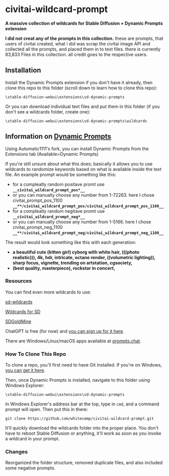 # civitai-wildcard-prompt
**A massive collection of wildcards for Stable Diffusion + Dynamic Prompts extension**

**I did not creat any of the prompts in this collection.** these are prompts, that users of civitai created, what i did was scrap the civitai image API and collected all the prompts, and placed them in to text files. there is currently 83,833 Files in this collection. all credit goes to the respective users.  

## Installation

Install the Dynamic Prompts extension if you don't have it already, then clone this repo to this folder (scroll down to learn how to clone this repo):

`\stable-diffusion-webui\extensions\sd-dynamic-prompts`

Or you can download individual text files and put them in this folder (if you don't see a wildcards folder, create one):

`\stable-diffusion-webui\extensions\sd-dynamic-prompts\wildcards`

## Information on [Dynamic Prompts](https://github.com/adieyal/sd-dynamic-prompts)

Using Automatic1111's fork, you can install Dynamic Prompts from the Extensions tab (Available>Dynamic Prompts)

If you're still unsure about what this does; basically it allows you to use wildcards to randomize keywords based on what is available inside the text file. An example prompt would be something like this:

 - for a compleatly random positave promt use **`__civitai_wildcard_prompt_pos*__`** 
  - or you can manually choose any number from 1-72263. here I chose civitai_prompt_pos_1100 **`__**/civitai_wildcard_prompt_pos/civitai_wildcard_prompt_pos_1100__`**
 - for a compleatly random negitave promt use **`__civitai_wildcard_prompt_neg*__`** 
  - or you can manually choose any number from 1-5166. here I chose civitai_prompt_neg_1100 **`__**/civitai_wildcard_prompt_neg/civitai_wildcard_prompt_neg_1100__`** 

The result would look something like this with each generation:

- **a beautiful cute (kitten girl) cyborg with white hair, (((photo realistic))), 4k, hdr, intricate, octane render, ((volumetric lighting)), sharp focus, vignette, trending on artstation, cgsociety,**  
- **(best quality, masterpiece), rockstar in concert,**

### Resources

You can find even more wildcards to use:

[sd-wildcards](https://github.com/mattjaybe/sd-wildcards)

[Wildcards for SD](https://github.com/themartiantourist/Wildcards-for-SD)

[SDGoldMine](https://rentry.org/sdgoldmine#wildcards)

ChatGPT is free (for now) and [you can sign up for it here](https://openai.com/blog/chatgpt/).

There are Windows/Linux/macOS apps available at [prompts.chat](https://prompts.chat/).


### How To Clone This Repo

To clone a repo, you'll first need to have Git installed. If you're on Windows, [you can get it here](https://gitforwindows.org/).

Then, once Dynamic Prompts is installed, navigate to this folder using Windows Explorer:

`\stable-diffusion-webui\extensions\sd-dynamic-prompts`

In Windows Explorer's address bar at the top, type in `cmd`, and a command prompt will open.  Then put this in there:

`git clone https://github.com/whitevamp/civitai-wildcard-prompt.git`

It'll quickly download the wildcards folder into the proper place. You don't have to reboot Stable Diffusion or anything, it'll work as soon as you invoke a wildcard in your prompt.

### Changes

Reorganized the folder structure, removed duplicate files, and also included some negative prompts.
